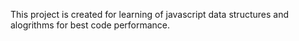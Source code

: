 This project is created for learning of javascript data structures and alogrithms for best code performance.
